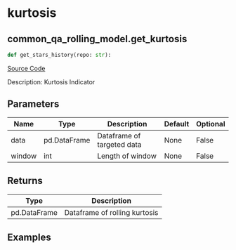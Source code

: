 # kurtosis

## common_qa_rolling_model.get_kurtosis

```python
def get_stars_history(repo: str):
```
[Source Code](https://github.com/OpenBB-finance/OpenBBTerminal/tree/main/openbb_terminal/common/quantitative_analysis/rolling_model.py#L125)

Description: Kurtosis Indicator

## Parameters

| Name | Type | Description | Default | Optional |
| ---- | ---- | ----------- | ------- | -------- |
| data | pd.DataFrame | Dataframe of targeted data | None | False |
| window | int | Length of window | None | False |

## Returns

| Type | Description |
| ---- | ----------- |
| pd.DataFrame | Dataframe of rolling kurtosis |

## Examples

